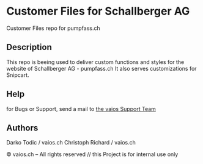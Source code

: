 # Customer Files for Schallberger AG

Customer Files repo for pumpfass.ch

## Description

This repo is beeing used to deliver custom functions and styles for the website of Schallberger AG - pumpfass.ch
It also serves customizations for Snipcart.

## Help

for Bugs or Support, send a mail to [the vaios Support Team](mailto:support@vaios.ch)

## Authors

Darko Todic / vaios.ch
Christoph Richard / vaios.ch


© vaios.ch – All rights reserved // this Project is for internal use only
